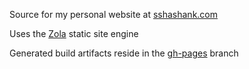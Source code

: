 Source for my personal website at [sshashank.com](https://sshashank.com)

Uses the [Zola](https://www.getzola.org) static site engine

Generated build artifacts reside in the [gh-pages](/tree/gh-pages) branch
